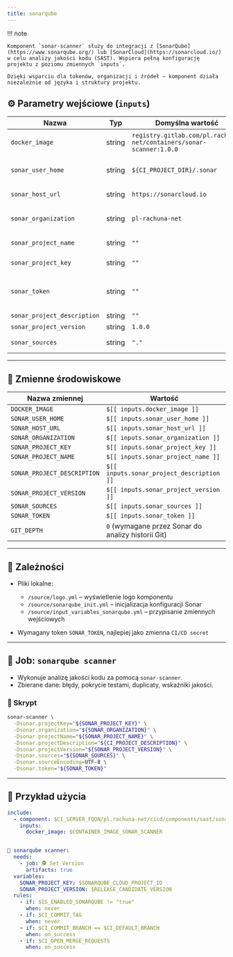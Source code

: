 ```yaml
---
title: sonarqube
---
```


!!! note

    Komponent `sonar-scanner` służy do integracji z [SonarQube](https://www.sonarqube.org/) lub [SonarCloud](https://sonarcloud.io/) w celu analizy jakości kodu (SAST). Wspiera pełną konfigurację projektu z poziomu zmiennych `inputs`.

    Dzięki wsparciu dla tokenów, organizacji i źródeł – komponent działa niezależnie od języka i struktury projektu.

## ⚙️ Parametry wejściowe (`inputs`)

| Nazwa                       | Typ    | Domyślna wartość                                                    | Opis                                                |
| --------------------------- | ------ | ------------------------------------------------------------------- | --------------------------------------------------- |
| `docker_image`              | string | `registry.gitlab.com/pl.rachuna-net/containers/sonar-scanner:1.0.0` | Obraz Dockera z narzędziem `sonar-scanner`          |
| `sonar_user_home`           | string | `${CI_PROJECT_DIR}/.sonar`                                          | Katalog użytkownika Sonara                          |
| `sonar_host_url`            | string | `https://sonarcloud.io`                                             | URL do instancji Sonar                              |
| `sonar_organization`        | string | `pl-rachuna-net`                                                    | Nazwa organizacji w SonarCloud                      |
| `sonar_project_name`        | string | `""`                                                                | Nazwa projektu Sonar                                |
| `sonar_project_key`         | string | `""`                                                                | Unikalny klucz projektu Sonar                       |
| `sonar_token`               | string | `""`                                                                | Token API do uwierzytelnienia (np. z CI/CD secrets) |
| `sonar_project_description` | string | `""`                                                                | Opis projektu                                       |
| `sonar_project_version`     | string | `1.0.0`                                                             | Wersja projektu                                     |
| `sonar_sources`             | string | `"."`                                                               | Ścieżka do źródeł                                   |

---
## 🧬 Zmienne środowiskowe

| Nazwa zmiennej              | Wartość                                            |
| --------------------------- | -------------------------------------------------- |
| `DOCKER_IMAGE`              | `$[[ inputs.docker_image ]]`                       |
| `SONAR_USER_HOME`           | `$[[ inputs.sonar_user_home ]]`                    |
| `SONAR_HOST_URL`            | `$[[ inputs.sonar_host_url ]]`                     |
| `SONAR_ORGANIZATION`        | `$[[ inputs.sonar_organization ]]`                 |
| `SONAR_PROJECT_KEY`         | `$[[ inputs.sonar_project_key ]]`                  |
| `SONAR_PROJECT_NAME`        | `$[[ inputs.sonar_project_name ]]`                 |
| `SONAR_PROJECT_DESCRIPTION` | `$[[ inputs.sonar_project_description ]]`          |
| `SONAR_PROJECT_VERSION`     | `$[[ inputs.sonar_project_version ]]`              |
| `SONAR_SOURCES`             | `$[[ inputs.sonar_sources ]]`                      |
| `SONAR_TOKEN`               | `$[[ inputs.sonar_token ]]`                        |
| `GIT_DEPTH`                 | `0` (wymagane przez Sonar do analizy historii Git) |

---
## 🧱 Zależności

* Pliki lokalne:

  * `/source/logo.yml` – wyświetlenie logo komponentu
  * `/source/sonarqube_init.yml` – inicjalizacja konfiguracji Sonar
  * `/source/input_variables_sonarqube.yml` – przypisanie zmiennych wejściowych

* Wymagany token `SONAR_TOKEN`, najlepiej jako zmienna `CI/CD secret`

---
## 💪 Job: `sonarqube scanner`

* Wykonuje analizę jakości kodu za pomocą `sonar-scanner`.
* Zbierane dane: błędy, pokrycie testami, duplicaty, wskaźniki jakości.

### 📜 Skrypt

```bash
sonar-scanner \
  -Dsonar.projectKey="${SONAR_PROJECT_KEY}" \
  -Dsonar.organization="${SONAR_ORGANIZATION}" \
  -Dsonar.projectName="${SONAR_PROJECT_NAME}" \
  -Dsonar.projectDescription="${CI_PROJECT_DESCRIPTION}" \
  -Dsonar.projectVersion="${SONAR_PROJECT_VERSION}" \
  -Dsonar.sources="${SONAR_SOURCES}" \
  -Dsonar.sourceEncoding=UTF-8 \
  -Dsonar.token="${SONAR_TOKEN}"
```

---
## 🧪 Przykład użycia

```yaml
include:
  - component: $CI_SERVER_FQDN/pl.rachuna-net/cicd/components/sast/sonarqube@$COMPONENT_VERSION_SAST
    inputs:
      docker_image: $CONTAINER_IMAGE_SONAR_SCANNER


💪 sonarqube scanner:
  needs:
    - job: 🕵 Set Version
      artifacts: true
  variables:
    SONAR_PROJECT_KEY: $SONARQUBE_CLOUD_PROJECT_ID
    SONAR_PROJECT_VERSION: $RELEASE_CANDIDATE_VERSION
  rules:
    - if: $IS_ENABLED_SONARQUBE != "true"
      when: never
    - if: $CI_COMMIT_TAG
      when: never
    - if: $CI_COMMIT_BRANCH == $CI_DEFAULT_BRANCH
      when: on_success
    - if: $CI_OPEN_MERGE_REQUESTS
      when: on_success

```